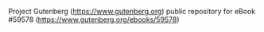 Project Gutenberg (https://www.gutenberg.org) public repository for
eBook #59578 (https://www.gutenberg.org/ebooks/59578)
